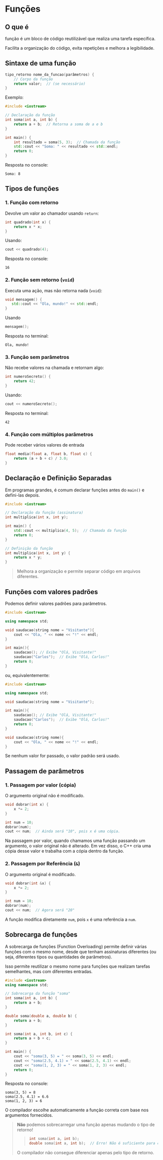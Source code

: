 # Funções
## O que é
 função é um bloco de código reutilizável que realiza uma tarefa específica.

Facilita a organização do código, evita repetições e melhora a legibilidade.
## Sintaxe de uma função
```cpp
tipo_retorno nome_da_funcao(parâmetros) {
    // Corpo da função
    return valor;  // (se necessário)
}
```
Exemplo:
```cpp
#include <iostream>

// Declaração da função
int soma(int a, int b) {
    return a + b;  // Retorna a soma de a e b
}

int main() {
    int resultado = soma(5, 3);  // Chamada da função
    std::cout << "Soma: " << resultado << std::endl;
    return 0;
}
```
Resposta no console:
```
Soma: 8
```
## Tipos de funções
### 1. Função com retorno
Devolve um valor ao chamador usando `return`:
```cpp
int quadrado(int x) {
    return x * x;
}
```
Usando:
```cpp
cout << quadrado(4);
```
Resposta no console:
```
16
```
### 2. Função sem retorno (`void`)
 Executa uma ação, mas não retorna nada (`void`):
 ```cpp
 void mensagem() {
    std::cout << "Ola, mundo!" << std::endl;
}
```
Usando
```cpp
mensagem();
```
Resposta no terminal:
```
Ola, mundo!
```
### 3. Função sem parâmetros
Não recebe valores na chamada e retornam algo:
```cpp
int numeroSecreto() {
    return 42;
}
```
Usando:
```cpp
cout << numeroSecreto();
```
Resposta no terminal:
```
42
```
### 4. Função com múltiplos parâmetros
Pode receber vários valores de entrada
```cpp
float media(float a, float b, float c) {
    return (a + b + c) / 3.0;
}
```
## Declaração e Definição Separadas
Em programas grandes, é comum declarar funções antes do `main()` e defini-las depois.
```cpp
#include <iostream>

// Declaração da função (assinatura)
int multiplica(int x, int y);

int main() {
    std::cout << multiplica(4, 5);  // Chamada da função
    return 0;
}

// Definição da função
int multiplica(int x, int y) {
    return x * y;
}
```
>Melhora a organização e permite separar código em arquivos diferentes.
## Funções com valores padrões
Podemos definir valores padrões para parâmetros.
```cpp
#include <iostream>

using namespace std;

void saudacao(string nome = "Visitante"){
    cout << "Ola, " << nome << "!" << endl;
}

int main(){
    saudacao(); // Exibe "Olá, Visitante!"
    saudacao("Carlos");  // Exibe "Olá, Carlos!"
    return 0;
}
```
ou, equivalentemente:
```cpp
#include <iostream>

using namespace std;

void saudacao(string nome = "Visitante");

int main(){
    saudacao(); // Exibe "Olá, Visitante!"
    saudacao("Carlos");  // Exibe "Olá, Carlos!"
    return 0;
}

void saudacao(string nome){
    cout << "Ola, " << nome << "!" << endl;
}
```
Se nenhum valor for passado, o valor padrão será usado.
## Passagem de parâmetros
### 1. Passagem por valor (cópia)
O argumento original não é modificado.
```cpp
void dobrar(int x) {
    x *= 2;
}
```
```cpp
int num = 10;
dobrar(num);
cout << num;  // Ainda será "10", pois x é uma cópia.
```
Na passagem por valor, quando chamamos uma função passando um argumento, o valor original não é alterado. Em vez disso, o C++ cria uma cópia desse valor e trabalha com a cópia dentro da função.
### 2. Passagem por Referência (`&`)
O argumento original é modificado.
```cpp
void dobrar(int &x) {
    x *= 2;
}
```
```cpp
int num = 10;
dobrar(num);
cout << num;  // Agora será "20"
```
A função modifica diretamente `num`, pois `x` é uma referência a `num`.

## Sobrecarga de funções
A sobrecarga de funções (Function Overloading) permite definir várias funções com o mesmo nome, desde que tenham assinaturas diferentes (ou seja, diferentes tipos ou quantidades de parâmetros).

Isso permite reutilizar o mesmo nome para funções que realizam tarefas semelhantes, mas com diferentes entradas.
```cpp
#include <iostream>
using namespace std;

// Sobrecarga da função "soma"
int soma(int a, int b) {  
    return a + b;
}

double soma(double a, double b) {  
    return a + b;
}

int soma(int a, int b, int c) {  
    return a + b + c;
}

int main() {
    cout << "soma(3, 5) = " << soma(3, 5) << endl;
    cout << "soma(2.5, 4.1) = " << soma(2.5, 4.1) << endl;
    cout << "soma(1, 2, 3) = " << soma(1, 2, 3) << endl;
    return 0;
}
```
Resposta no console:
```
soma(3, 5) = 8
soma(2.5, 4.1) = 6.6
soma(1, 2, 3) = 6
```
O compilador escolhe automaticamente a função correta com base nos argumentos fornecidos.

>**Não** podemos sobrecarregar uma função apenas mudando o tipo de retorno!
>>```cpp
>>int soma(int a, int b);
>>double soma(int a, int b);  // Erro! Não é suficiente para diferenciar
>>```
> O compilador não consegue diferenciar apenas pelo tipo de retorno.

